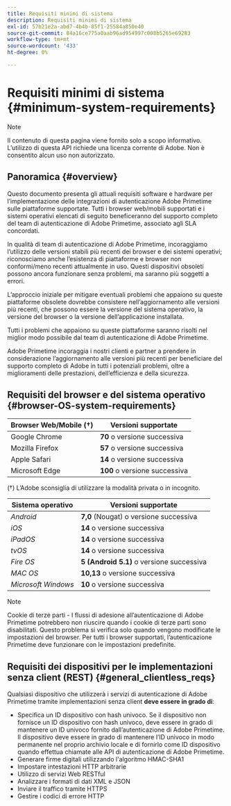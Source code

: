 ```yaml
---
title: Requisiti minimi di sistema
description: Requisiti minimi di sistema
exl-id: 57b21e2a-abd7-4b4b-85f1-25584a850e40
source-git-commit: 84a16ce775a0aab96ad954997c008b5265e69283
workflow-type: tm+mt
source-wordcount: '433'
ht-degree: 0%

---
```


# Requisiti minimi di sistema {#minimum-system-requirements}

>[!NOTE]
>
>Il contenuto di questa pagina viene fornito solo a scopo informativo. L’utilizzo di questa API richiede una licenza corrente di Adobe. Non è consentito alcun uso non autorizzato.


## Panoramica {#overview}

Questo documento presenta gli attuali requisiti software e hardware per l’implementazione delle integrazioni di autenticazione Adobe Primetime sulle piattaforme supportate. Tutti i browser web/mobili supportati e i sistemi operativi elencati di seguito beneficeranno del supporto completo del team di autenticazione di Adobe Primetime, associato agli SLA concordati.

In qualità di team di autenticazione di Adobe Primetime, incoraggiamo l’utilizzo delle versioni stabili più recenti dei browser e dei sistemi operativi; riconosciamo anche l’esistenza di piattaforme e browser non conformi/meno recenti attualmente in uso. Questi dispositivi obsoleti possono ancora funzionare senza problemi, ma saranno più soggetti a errori.

L’approccio iniziale per mitigare eventuali problemi che appaiono su queste piattaforme obsolete dovrebbe consistere nell’aggiornamento alle versioni più recenti, che possono essere la versione del sistema operativo, la versione del browser o la versione dell’applicazione installata.

Tutti i problemi che appaiono su queste piattaforme saranno risolti nel miglior modo possibile dal team di autenticazione di Adobe Primetime.

Adobe Primetime incoraggia i nostri clienti e partner a prendere in considerazione l’aggiornamento alle versioni più recenti per beneficiare del supporto completo di Adobe in tutti i potenziali problemi, oltre a miglioramenti delle prestazioni, dell’efficienza e della sicurezza.


## Requisiti del browser e del sistema operativo {#browser-OS-system-requirements}


| Browser Web/Mobile (†) | Versioni supportate |
|---|---|
| Google Chrome | **70** o versione successiva |
| Mozilla Firefox | **57** o versione successiva |
| Apple Safari | **14** o versione successiva |
| Microsoft Edge | **100** o versione successiva |

(†) L’Adobe sconsiglia di utilizzare la modalità privata o in incognito.

| Sistema operativo | Versioni supportate |
|---|---|
| *Android* | **7,0** (Nougat) o versione successiva |
| *iOS* | **14** o versione successiva |
| *iPadOS* | **14** o versione successiva |
| *tvOS* | **14** o versione successiva |
| *Fire OS* | **5 (Android 5.1)** o versione successiva |
| *MAC OS* | **10,13** o versione successiva |
| *Microsoft Windows* | **10** o versione successiva |




>[!NOTE]
>
>Cookie di terze parti - I flussi di adesione all’autenticazione di Adobe Primetime potrebbero non riuscire quando i cookie di terze parti sono disabilitati.  Questo problema si verifica solo quando vengono modificate le impostazioni del browser. Per tutti i browser supportati, l’autenticazione Primetime deve funzionare con le impostazioni predefinite.


## Requisiti dei dispositivi per le implementazioni senza client (REST) {#general_clientless_reqs}


Qualsiasi dispositivo che utilizzerà i servizi di autenticazione di Adobe Primetime tramite implementazioni senza client **deve essere in grado di**:

* Specifica un ID dispositivo con hash univoco. Se il dispositivo non fornisce un ID dispositivo con hash univoco, deve essere in grado di mantenere un ID univoco fornito dall’autenticazione di Adobe Primetime. Il dispositivo deve essere in grado di mantenere l’ID univoco in modo permanente nel proprio archivio locale e di fornirlo come ID dispositivo quando effettua chiamate alle API di autenticazione di Adobe Primetime.
* Generare firme digitali utilizzando l&#39;algoritmo HMAC-SHA1
* Impostare intestazioni HTTP arbitrarie
* Utilizzo di servizi Web RESTful
* Analizzare i formati di dati XML e JSON
* Inviare il traffico tramite HTTPS
* Gestire i codici di errore HTTP
